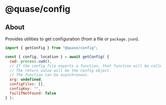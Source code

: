 # @quase/config

## About

Provides utilities to get configuration (from a file or `package.json`).

```js
import { getConfig } from "@quase/config";

const { config, location } = await getConfig( {
  cwd: process.cwd(),
  // If the config file exports a function, that function will be called with this argument.
  // The return value will be the config object.
  // The function can be asynchronous.
  arg: undefined,
  configFiles: [],
  configKey: "",
  failIfNotFound: false
} );
```
